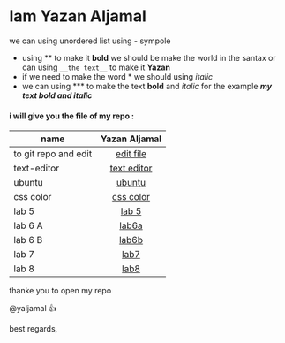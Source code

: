 # Iam Yazan Aljamal 

we can using unordered list using - sympole
- using **  to make it  **bold**  we should be make the world in the santax  or can using `__the text__` to make it __Yazan__
- if we need to make the word * we should using *italic* 
- we can using *** to make the text **bold** and *italic* for the example ***my text bold and italic***  

#### i will give you the file of my repo :

| name               | Yazan Aljamal                                                        |
|--------------------|:--------------------------------------------------------------------:|
|to git repo and edit|[edit file](https://yaljamal.github.io/learning-journal/edit-file)    |
|text-editor         |[text editor](https://yaljamal.github.io/learning-journal/text-editor)|
|ubuntu              |[ubuntu](https://yaljamal.github.io/learning-journal/ubuntu)          |
|css color           |[css color](https://yaljamal.github.io/learning-journal/css)          |
|lab 5          |[lab 5](https://yaljamal.github.io/humman-lovers/)          |
|lab 6 A          |[lab6a](https://yaljamal.github.io/learning-journal/read6a)          |
|lab 6 B          |[lab6b](https://yaljamal.github.io/learning-journal/read6b)          |
|lab 7           |[lab7](https://yaljamal.github.io/learning-journal/read7)          |
|lab 8         |[lab8](https://yaljamal.github.io/learning-journal/read8)          |








thanke you to open my repo 

@yaljamal :+1:

best regards,
